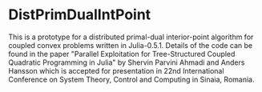 # DistPrimDualIntPoint
This is a prototype for a distributed primal-dual interior-point algorithm for coupled convex problems written in Julia-0.5.1. Details of the code can be found in the paper "Parallel Exploitation for Tree-Structured Coupled Quadratic Programming in Julia" by Shervin Parvini Ahmadi and Anders Hansson which is accepted for presentation in 22nd International Conference on System Theory, Control and Computing in Sinaia, Romania.
